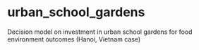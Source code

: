# urban_school_gardens
Decision model on investment in urban school gardens for food environment outcomes (Hanoi, Vietnam case)
